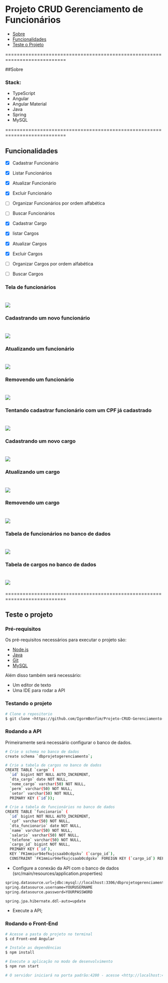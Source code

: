 # Projeto CRUD Gerenciamento de Funcionários

* [Sobre](#Sobre)
* [Funcionalidades](#funcionalidades)
* [Teste o Projeto](#teste-o-projeto)

===========================================================================

##Sobre

### Stack:

* TypeScript
* Angular
* Angular Material
* Java
* Spring
* MySQL

===========================================================================

## Funcionalidades

- [x] Cadastrar Funcionário
- [x] Listar Funcionários
- [x] Atualizar Funcionário
- [x] Excluir Funcionário
- [ ] Organizar Funcionários por ordem alfabética
- [ ] Buscar Funcionários

- [x] Cadastrar Cargo
- [x] listar Cargos
- [x] Atualizar Cargos
- [x] Excluir Cargos
- [ ] Organizar Cargos por ordem alfabética
- [ ] Buscar Cargos

### Tela de funcionários

<h1>
    <img src="./Imagens Readme/telafuncionarios.png">
</h1>

### Cadastrando um novo funcionário

<h1>
    <img src="./Imagens Readme/cadastrarfuncionario.gif">
</h1>

### Atualizando um funcionário

<h1>
    <img src="./Imagens Readme/atualizarfuncionario.gif">
</h1>

### Removendo um funcionário

<h1>
    <img src="./Imagens Readme/removerfuncionario.gif">
</h1>

### Tentando cadastrar funcionário com um CPF já cadastrado

<h1>
    <img src="./Imagens Readme/cpfunico.gif">
</h1>

### Cadastrando um novo cargo

<h1>
    <img src="./Imagens Readme/cadastrarcargo.gif">
</h1>

### Atualizando um cargo

<h1>
    <img src="./Imagens Readme/atualizarcargo.gif">
</h1>

### Removendo um cargo

<h1>
    <img src="./Imagens Readme/removercargo.gif">
</h1>

### Tabela de funcionários no banco de dados

<h1>
    <img src="./Imagens Readme/bdfuncionarios.png">
</h1>

### Tabela de cargos no banco de dados

<h1>
    <img src="./Imagens Readme/bdcargos.png">
</h1>

===========================================================================

## Teste o projeto

### Pré-requisitos

Os pré-requisitos necessários para executar o projeto são:

* [Node.js](https://nodejs.org/en/)
* [Java](https://www.oracle.com/java/technologies/downloads/#jdk17-windows)
* [Git](https://git-scm.com/downloads)
* [MySQL](https://dev.mysql.com/downloads/installer/)

Além disso também será necessário:

* Um editor de texto
* Uma IDE para rodar a API

### Testando o projeto

```bash
# Clone o repositorio
$ git clone <https://github.com/IgormBonfim/Projeto-CRUD-Gerenciamento-de-Funcionarios.git>
```

### Rodando a API
Primeiramente será necessário configurar o banco de dados.

```bash
# Crie o schema no banco de dados
create schema `dbprojetogerenciamento`;

# Crie a tabela de cargos no banco de dados
CREATE TABLE `cargo` (
  `id` bigint NOT NULL AUTO_INCREMENT,
  `dta_cargo` date NOT NULL,
  `nome_cargo` varchar(50) NOT NULL,
  `perm` varchar(50) NOT NULL,
  `setor` varchar(50) NOT NULL,
  PRIMARY KEY (`id`));

# Crie a tabela de funcionários no banco de dados
CREATE TABLE `funcionario` (
  `id` bigint NOT NULL AUTO_INCREMENT,
  `cpf` varchar(50) NOT NULL,
  `dta_funcionario` date NOT NULL,
  `name` varchar(50) NOT NULL,
  `salario` varchar(50) NOT NULL,
  `telefone` varchar(50) NOT NULL,
  `cargo_id` bigint NOT NULL,
  PRIMARY KEY (`id`),
  KEY `FK1mmiur94efkujcsaab0cdgskv` (`cargo_id`),
  CONSTRAINT `FK1mmiur94efkujcsaab0cdgskv` FOREIGN KEY (`cargo_id`) REFERENCES `cargo` (`id`));
  ```

* Configure a conexão da API com o banco de dados (src/main/resources/application.properties)

```bash
spring.datasource.url=jdbc:mysql://localhost:3306/dbprojetogerenciamento?useTimezone=true&serverTimezone=UTC
spring.datasource.username=YOURUSERNAME
spring.datasource.password=YOURPASSWORD

spring.jpa.hibernate.ddl-auto=update
```

* Execute a API;


### Rodando o Front-End

```bash
# Acesse a pasta do projeto no terminal
$ cd Front-end Angular

# Instale as dependências
$ npm install

# Execute a aplicação no modo de desenvolvimento
$ npm run start

# O servidor iniciará na porta padrão:4200 - acesse <http://localhost:4200>
```
